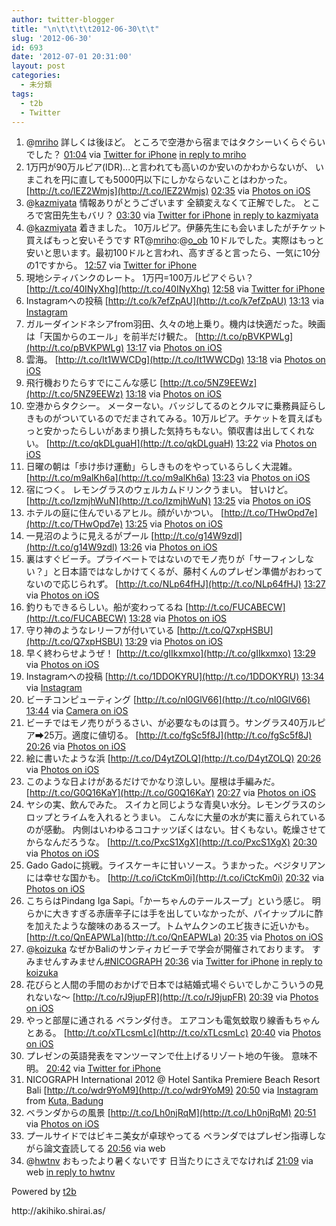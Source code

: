 ```yaml
---
author: twitter-blogger
title: "\n\t\t\t\t2012-06-30\t\t"
slug: '2012-06-30'
id: 693
date: '2012-07-01 20:31:00'
layout: post
categories:
  - 未分類
tags:
  - t2b
  - Twitter
---
```


<div xmlns:georss="http://www.georss.org/georss">

1.  <span><span>@[mriho](http://twitter.com/mriho "mriho") 詳しくは後ほど。 ところで空港から宿まではタクシーいくらぐらいでした？</span> <span>[<span>01:04</span>](http://twitter.com/o_ob/status/219038776805167104) <span>via [Twitter for iPhone](http://twitter.com/download/iphone)</span> [in reply to mriho](http://twitter.com/mriho/status/218996074105421824)</span></span>
2.  <span><span>1万円が90万ルピア(IDR)...と言われても高いのか安いのかわからないが、 いまこれを円に直しても5000円以下にしかならないことはわかった。 [http://t.co/lEZ2Wmjs](http://t.co/lEZ2Wmjs)</span> <span>[<span>02:35</span>](http://twitter.com/o_ob/status/219061552177889280) <span>via [Photos on iOS](http://www.apple.com)</span></span></span>
3.  <span><span>@[kazmiyata](http://twitter.com/kazmiyata "kazmiyata") 情報ありがとうございます 全額変えなくて正解でした。 ところで宮田先生もバリ？</span> <span>[<span>03:30</span>](http://twitter.com/o_ob/status/219075364633313280) <span>via [Twitter for iPhone](http://twitter.com/download/iphone)</span> [in reply to kazmiyata](http://twitter.com/kazmiyata/status/219067209266364417)</span></span>
4.  <span><span>@[kazmiyata](http://twitter.com/kazmiyata "kazmiyata") 着きました。 10万ルピア。伊藤先生にも会いましたがチケット買えばもっと安いそうです RT@[mriho](http://twitter.com/mriho "mriho"):@[o_ob](http://twitter.com/o_ob "o_ob") 10ドルでした。実際はもっと安いと思います。最初100ドルと言われ、高すぎると言ったら、一気に10分の1ですから。</span> <span>[<span>12:57</span>](http://twitter.com/o_ob/status/219218024861933568) <span>via [Twitter for iPhone](http://twitter.com/download/iphone)</span></span></span>
5.  <span><span>現地シティバンクのレート。 1万円=100万ルピアぐらい？ [http://t.co/40INyXhg](http://t.co/40INyXhg)</span> <span>[<span>12:58</span>](http://twitter.com/o_ob/status/219218274884390913) <span>via [Twitter for iPhone](http://twitter.com/download/iphone)</span></span></span>
6.  <span><span>Instagramへの投稿 [http://t.co/k7efZpAU](http://t.co/k7efZpAU)</span> <span>[<span>13:13</span>](http://twitter.com/o_ob/status/219222276674031617) <span>via [Instagram](http://instagr.am)</span></span></span>
7.  <span><span>ガルーダインドネシアfrom羽田、久々の地上乗り。機内は快適だった。映画は「天国からのエール」を前半だけ観た。 [http://t.co/pBVKPWLg](http://t.co/pBVKPWLg)</span> <span>[<span>13:17</span>](http://twitter.com/o_ob/status/219223206580584448) <span>via [Photos on iOS](http://www.apple.com)</span></span></span>
8.  <span><span>雲海。 [http://t.co/It1WWCDg](http://t.co/It1WWCDg)</span> <span>[<span>13:18</span>](http://twitter.com/o_ob/status/219223493206753281) <span>via [Photos on iOS](http://www.apple.com)</span></span></span>
9.  <span><span>飛行機おりたらすでにこんな感じ [http://t.co/5NZ9EEWz](http://t.co/5NZ9EEWz)</span> <span>[<span>13:18</span>](http://twitter.com/o_ob/status/219223520843018242) <span>via [Photos on iOS](http://www.apple.com)</span></span></span>
10.  <span><span>空港からタクシー。 メーターない。バッジしてるのとクルマに乗務員証らしきものがついているのでだまされてみる。10万ルピア。チケットを買えばもっと安かったらしいがあまり損した気持ちもない。領収書は出してくれない。 [http://t.co/qkDLguaH](http://t.co/qkDLguaH)</span> <span>[<span>13:22</span>](http://twitter.com/o_ob/status/219224461537325058) <span>via [Photos on iOS](http://www.apple.com)</span></span></span>
11.  <span><span>日曜の朝は「歩け歩け運動」らしきものをやっているらしく大混雑。 [http://t.co/m9alKh6a](http://t.co/m9alKh6a)</span> <span>[<span>13:23</span>](http://twitter.com/o_ob/status/219224631528259584) <span>via [Photos on iOS](http://www.apple.com)</span></span></span>
12.  <span><span>宿につく。 レモングラスのウェルカムドリンクうまい。 甘いけど。 [http://t.co/IzmjhWuN](http://t.co/IzmjhWuN)</span> <span>[<span>13:25</span>](http://twitter.com/o_ob/status/219225138875478016) <span>via [Photos on iOS](http://www.apple.com)</span></span></span>
13.  <span><span>ホテルの庭に住んでいるアヒル。顔がいかつい。 [http://t.co/THwOpd7e](http://t.co/THwOpd7e)</span> <span>[<span>13:25</span>](http://twitter.com/o_ob/status/219225146412646400) <span>via [Photos on iOS](http://www.apple.com)</span></span></span>
14.  <span><span>一見沼のように見えるがプール [http://t.co/g14W9zdl](http://t.co/g14W9zdl)</span> <span>[<span>13:26</span>](http://twitter.com/o_ob/status/219225301530587136) <span>via [Photos on iOS](http://www.apple.com)</span></span></span>
15.  <span><span>裏はすぐビーチ。プライベートではないのでモノ売りが「サーフィンしない？」と日本語ではなしかけてくるが、藤村くんのプレゼン準備がおわってないので応じられず。 [http://t.co/NLp64fHJ](http://t.co/NLp64fHJ)</span> <span>[<span>13:27</span>](http://twitter.com/o_ob/status/219225748253327361) <span>via [Photos on iOS](http://www.apple.com)</span></span></span>
16.  <span><span>釣りもできるらしい。船が変わってるね [http://t.co/FUCABECW](http://t.co/FUCABECW)</span> <span>[<span>13:28</span>](http://twitter.com/o_ob/status/219225983889317888) <span>via [Photos on iOS](http://www.apple.com)</span></span></span>
17.  <span><span>守り神のようなレリーフが付いている [http://t.co/Q7xpHSBU](http://t.co/Q7xpHSBU)</span> <span>[<span>13:29</span>](http://twitter.com/o_ob/status/219226198088228864) <span>via [Photos on iOS](http://www.apple.com)</span></span></span>
18.  <span><span>早く終わらせようぜ！ [http://t.co/gIIkxmxo](http://t.co/gIIkxmxo)</span> <span>[<span>13:29</span>](http://twitter.com/o_ob/status/219226253302042624) <span>via [Photos on iOS](http://www.apple.com)</span></span></span>
19.  <span><span>Instagramへの投稿 [http://t.co/1DDOKYRU](http://t.co/1DDOKYRU)</span> <span>[<span>13:34</span>](http://twitter.com/o_ob/status/219227455758667776) <span>via [Instagram](http://instagr.am)</span></span></span>
20.  <span><span>ビーチコンピューティング [http://t.co/nl0GlV66](http://t.co/nl0GlV66)</span> <span>[<span>13:44</span>](http://twitter.com/o_ob/status/219230001957060609) <span>via [Camera on iOS](http://www.apple.com)</span></span></span>
21.  <span><span>ビーチではモノ売りがうるさい、が必要なものは買う。サングラス40万ルピア➡25万。適度に値切る。 [http://t.co/fgSc5f8J](http://t.co/fgSc5f8J)</span> <span>[<span>20:26</span>](http://twitter.com/o_ob/status/219331161573437441) <span>via [Photos on iOS](http://www.apple.com)</span></span></span>
22.  <span><span>絵に書いたような浜 [http://t.co/D4ytZOLQ](http://t.co/D4ytZOLQ)</span> <span>[<span>20:26</span>](http://twitter.com/o_ob/status/219331217064075264) <span>via [Photos on iOS](http://www.apple.com)</span></span></span>
23.  <span><span>このような日よけがあるだけでかなり涼しい。屋根は手編みだ。 [http://t.co/G0Q16KaY](http://t.co/G0Q16KaY)</span> <span>[<span>20:27</span>](http://twitter.com/o_ob/status/219331447482351616) <span>via [Photos on iOS](http://www.apple.com)</span></span></span>
24.  <span><span>ヤシの実、飲んでみた。 スイカと同じような青臭い水分。レモングラスのシロップとライムを入れるとうまい。 こんなに大量の水が実に蓄えられているのが感動。 内側はいわゆるココナッツぽくはない。甘くもない。乾燥させてからなんだろうな。 [http://t.co/PxcS1XgX](http://t.co/PxcS1XgX)</span> <span>[<span>20:30</span>](http://twitter.com/o_ob/status/219332232580571136) <span>via [Photos on iOS](http://www.apple.com)</span></span></span>
25.  <span><span>Gado Gadoに挑戦。ライスケーキに甘いソース。うまかった。ベジタリアンには幸せな国かも。 [http://t.co/iCtcKm0i](http://t.co/iCtcKm0i)</span> <span>[<span>20:32</span>](http://twitter.com/o_ob/status/219332521706524673) <span>via [Photos on iOS](http://www.apple.com)</span></span></span>
26.  <span><span>こちらはPindang Iga Sapi。「かーちゃんのテールスープ」という感じ。 明らかに大きすぎる赤唐辛子には手を出していなかったが、パイナップルに酢を加えたような酸味のあるスープ。トムヤムクンのエビ抜きに近いかも。 [http://t.co/QnEAPWLa](http://t.co/QnEAPWLa)</span> <span>[<span>20:35</span>](http://twitter.com/o_ob/status/219333264912031744) <span>via [Photos on iOS](http://www.apple.com)</span></span></span>
27.  <span><span>@[koizuka](http://twitter.com/koizuka "koizuka") なぜかBaliのサンティカビーチで学会が開催されております。 すみませんすみません[#NICOGRAPH](http://twitter.com/search?q=%23NICOGRAPH "#NICOGRAPH")</span> <span>[<span>20:36</span>](http://twitter.com/o_ob/status/219333711299219456) <span>via [Twitter for iPhone](http://twitter.com/download/iphone)</span> [in reply to koizuka](http://twitter.com/koizuka/status/219331763711909888)</span></span>
28.  <span><span>花びらと人間の手間のおかげで日本では結婚式場ぐらいでしかこういうの見れないな〜 [http://t.co/rJ9jupFR](http://t.co/rJ9jupFR)</span> <span>[<span>20:39</span>](http://twitter.com/o_ob/status/219334430542667776) <span>via [Photos on iOS](http://www.apple.com)</span></span></span>
29.  <span><span>やっと部屋に通される ベランダ付き。 エアコンも電気蚊取り線香もちゃんとある。 [http://t.co/xTLcsmLc](http://t.co/xTLcsmLc)</span> <span>[<span>20:40</span>](http://twitter.com/o_ob/status/219334669584437248) <span>via [Photos on iOS](http://www.apple.com)</span></span></span>
30.  <span><span>プレゼンの英語発表をマンツーマンで仕上げるリゾート地の午後。 意味不明。</span> <span>[<span>20:42</span>](http://twitter.com/o_ob/status/219335049680662529) <span>via [Twitter for iPhone](http://twitter.com/download/iphone)</span></span></span>
31.  <span><span>NICOGRAPH International 2012 @ Hotel Santika Premiere Beach Resort Bali [http://t.co/wdr9YoM9](http://t.co/wdr9YoM9)</span> <span>[<span>20:50</span>](http://twitter.com/o_ob/status/219337280169586688) <span>via [Instagram](http://instagr.am)</span> from [Kuta, Badung<span></span>](http://maps.google.com/maps?q=-8.73251418,115.16656440)</span></span>
32.  <span><span>ベランダからの風景 [http://t.co/Lh0njRqM](http://t.co/Lh0njRqM)</span> <span>[<span>20:51</span>](http://twitter.com/o_ob/status/219337505676345344) <span>via [Photos on iOS](http://www.apple.com)</span></span></span>
33.  <span><span>プールサイドではビキニ美女が卓球やってる ベランダではプレゼン指導しながら論文査読してる</span> <span>[<span>20:56</span>](http://twitter.com/o_ob/status/219338758221336576) <span>via web</span></span></span>
34.  <span><span>@[hwtnv](http://twitter.com/hwtnv "hwtnv") おもったより暑くないです 日当たりにさえでなければ</span> <span>[<span>21:09</span>](http://twitter.com/o_ob/status/219342037324009473) <span>via web</span> [in reply to hwtnv](http://twitter.com/hwtnv/status/219228174494601217)</span></span>

</div>

Powered by [t2b](http://t2b.utilz.jp/)

<div>http://akihiko.shirai.as/</div>